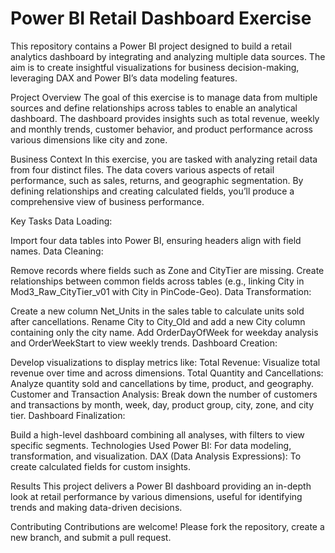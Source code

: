 # Power BI Retail Dashboard Exercise
This repository contains a Power BI project designed to build a retail analytics dashboard by integrating and analyzing multiple data sources. The aim is to create insightful visualizations for business decision-making, leveraging DAX and Power BI’s data modeling features.

Project Overview
The goal of this exercise is to manage data from multiple sources and define relationships across tables to enable an analytical dashboard. The dashboard provides insights such as total revenue, weekly and monthly trends, customer behavior, and product performance across various dimensions like city and zone.

Business Context
In this exercise, you are tasked with analyzing retail data from four distinct files. The data covers various aspects of retail performance, such as sales, returns, and geographic segmentation. By defining relationships and creating calculated fields, you’ll produce a comprehensive view of business performance.

Key Tasks
Data Loading:

Import four data tables into Power BI, ensuring headers align with field names.
Data Cleaning:

Remove records where fields such as Zone and CityTier are missing.
Create relationships between common fields across tables (e.g., linking City in Mod3_Raw_CityTier_v01 with City in PinCode-Geo).
Data Transformation:

Create a new column Net_Units in the sales table to calculate units sold after cancellations.
Rename City to City_Old and add a new City column containing only the city name.
Add OrderDayOfWeek for weekday analysis and OrderWeekStart to view weekly trends.
Dashboard Creation:

Develop visualizations to display metrics like:
Total Revenue: Visualize total revenue over time and across dimensions.
Total Quantity and Cancellations: Analyze quantity sold and cancellations by time, product, and geography.
Customer and Transaction Analysis: Break down the number of customers and transactions by month, week, day, product group, city, zone, and city tier.
Dashboard Finalization:

Build a high-level dashboard combining all analyses, with filters to view specific segments.
Technologies Used
Power BI: For data modeling, transformation, and visualization.
DAX (Data Analysis Expressions): To create calculated fields for custom insights.

Results
This project delivers a Power BI dashboard providing an in-depth look at retail performance by various dimensions, useful for identifying trends and making data-driven decisions.

Contributing
Contributions are welcome! Please fork the repository, create a new branch, and submit a pull request.

